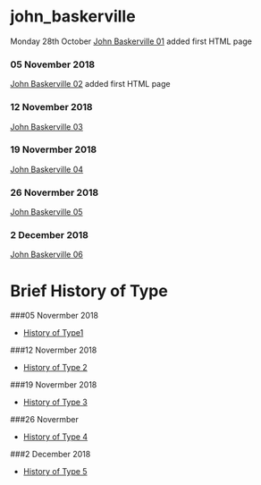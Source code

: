 # john_baskerville

Monday 28th October 
[John Baskerville 01](https://rorymcfadden.github.io/john_baskerville/baskerville1.html) added first HTML page 

### 05 November 2018 
[John Baskerville 02](https://rorymcfadden.github.io/john_baskerville/baskerville2.html) added first HTML page 

### 12 November 2018
[John Baskerville 03](https://rorymcfadden.github.io/john_baskerville/baskerville3.html)

### 19 Novermber 2018
[John Baskerville 04](https://rorymcfadden.github.io/john_baskerville/baskerville4.html)

### 26 Novermber 2018
[John Baskerville 05](https://github.com/rorymcfadden/john_baskerville/blob/gh-pages/baskerville5.html)
### 2 December 2018
[John Baskerville 06](https://github.com/rorymcfadden/john_baskerville/blob/gh-pages/baskerville6.html)

# Brief History of Type
###05 Novermber 2018
- [History of Type1 ](https://rorymcfadden.github.io/john_baskerville/brief-history-of-type.html)

###12 Novermber 2018
- [History of Type 2](https://rorymcfadden.github.io/john_baskerville/brief-history-of-type2.html)

###19 Novermber 2018
- [History of Type 3](https://rorymcfadden.github.io/john_baskerville/brief-history-of-type3.html)

###26 Novermber 
- [History of Type 4](https://rorymcfadden.github.io/john_baskerville/brief-history-of-type4.html)

###2 December 2018 
- [History of Type 5](https://github.com/rorymcfadden/john_baskerville/blob/gh-pages/brief-history-of-type5.html)